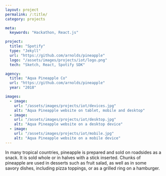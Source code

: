 ```yaml
---
layout: project
permalink: /:title/
category: projects

meta:
  keywords: "Hackathon, React.js"

project:
  title: "Spotify"
  type: "Jekyll"
  url: "https://github.com/arnolds/pineapple"
  logo: "/assets/images/projects/iot/logo.png"
  tech: "Sketch, React, Spotify SDK"

agency:
  title: "Aqua Pineapple Co"
  url: "https://github.com/arnolds/pineapple"
  year: "2018"

images:
  - image:
    url: "/assets/images/projects/iot/devices.jpg"
    alt: "Aqua Pineapple website on tablet, mobile and desktop"
  - image:
    url: "/assets/images/projects/iot/desktop.jpg"
    alt: "Aqua Pineapple website on a desktop device"
  - image:
    url: "/assets/images/projects/iot/mobile.jpg"
    alt: "Aqua Pineapple website on a mobile device"
---
```

<p>In many tropical countries, pineapple is prepared and sold on roadsides as a snack. It is sold whole or in halves with a stick inserted. Chunks of pineapple are used in desserts such as fruit salad, as well as in some savory dishes, including pizza toppings, or as a grilled ring on a hamburger.</p>